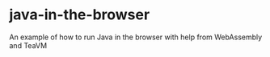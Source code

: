# java-in-the-browser
An example of how to run Java in the browser with help from WebAssembly and TeaVM
